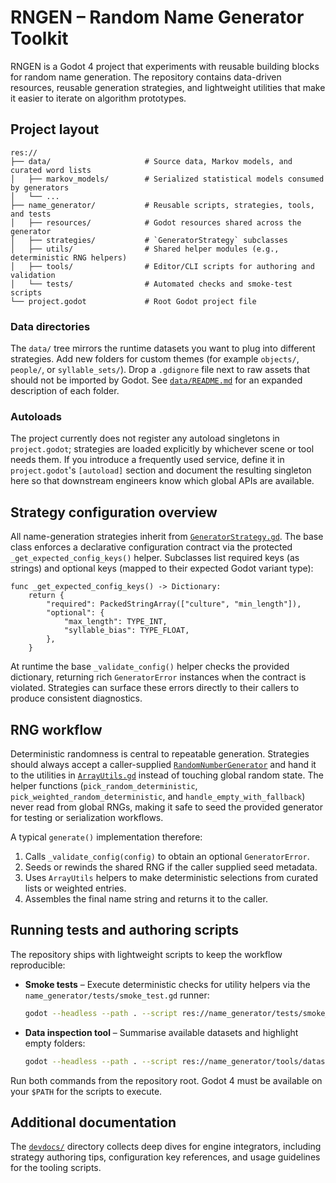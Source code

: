 # RNGEN – Random Name Generator Toolkit

RNGEN is a Godot 4 project that experiments with reusable building blocks for random name generation. The repository contains data-driven resources, reusable generation strategies, and lightweight utilities that make it easier to iterate on algorithm prototypes.

## Project layout

```
res://
├── data/                     # Source data, Markov models, and curated word lists
│   ├── markov_models/        # Serialized statistical models consumed by generators
│   └── ...
├── name_generator/           # Reusable scripts, strategies, tools, and tests
│   ├── resources/            # Godot resources shared across the generator
│   ├── strategies/           # `GeneratorStrategy` subclasses
│   ├── utils/                # Shared helper modules (e.g., deterministic RNG helpers)
│   ├── tools/                # Editor/CLI scripts for authoring and validation
│   └── tests/                # Automated checks and smoke-test scripts
└── project.godot             # Root Godot project file
```

### Data directories

The `data/` tree mirrors the runtime datasets you want to plug into different strategies. Add new folders for custom themes (for example `objects/`, `people/`, or `syllable_sets/`). Drop a `.gdignore` file next to raw assets that should not be imported by Godot. See [`data/README.md`](data/README.md) for an expanded description of each folder.

### Autoloads

The project currently does not register any autoload singletons in `project.godot`; strategies are loaded explicitly by whichever scene or tool needs them. If you introduce a frequently used service, define it in `project.godot`'s `[autoload]` section and document the resulting singleton here so that downstream engineers know which global APIs are available.

## Strategy configuration overview

All name-generation strategies inherit from [`GeneratorStrategy.gd`](name_generator/strategies/GeneratorStrategy.gd). The base class enforces a declarative configuration contract via the protected `_get_expected_config_keys()` helper. Subclasses list required keys (as strings) and optional keys (mapped to their expected Godot variant type):

```gdscript
func _get_expected_config_keys() -> Dictionary:
    return {
        "required": PackedStringArray(["culture", "min_length"]),
        "optional": {
            "max_length": TYPE_INT,
            "syllable_bias": TYPE_FLOAT,
        },
    }
```

At runtime the base `_validate_config()` helper checks the provided dictionary, returning rich `GeneratorError` instances when the contract is violated. Strategies can surface these errors directly to their callers to produce consistent diagnostics.

## RNG workflow

Deterministic randomness is central to repeatable generation. Strategies should always accept a caller-supplied [`RandomNumberGenerator`](https://docs.godotengine.org/en/stable/classes/class_randomnumbergenerator.html) and hand it to the utilities in [`ArrayUtils.gd`](name_generator/utils/ArrayUtils.gd) instead of touching global random state. The helper functions (`pick_random_deterministic`, `pick_weighted_random_deterministic`, and `handle_empty_with_fallback`) never read from global RNGs, making it safe to seed the provided generator for testing or serialization workflows.

A typical `generate()` implementation therefore:

1. Calls `_validate_config(config)` to obtain an optional `GeneratorError`.
2. Seeds or rewinds the shared RNG if the caller supplied seed metadata.
3. Uses `ArrayUtils` helpers to make deterministic selections from curated lists or weighted entries.
4. Assembles the final name string and returns it to the caller.

## Running tests and authoring scripts

The repository ships with lightweight scripts to keep the workflow reproducible:

- **Smoke tests** – Execute deterministic checks for utility helpers via the `name_generator/tests/smoke_test.gd` runner:

  ```bash
  godot --headless --path . --script res://name_generator/tests/smoke_test.gd
  ```

- **Data inspection tool** – Summarise available datasets and highlight empty folders:

  ```bash
  godot --headless --path . --script res://name_generator/tools/dataset_inspector.gd
  ```

Run both commands from the repository root. Godot 4 must be available on your `$PATH` for the scripts to execute.

## Additional documentation

The [`devdocs/`](devdocs/README.md) directory collects deep dives for engine integrators, including strategy authoring tips, configuration key references, and usage guidelines for the tooling scripts.
